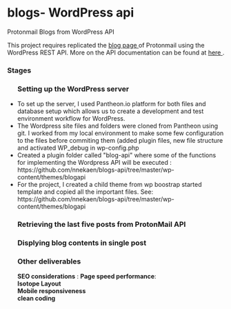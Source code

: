 
# blogs- WordPress api
Protonmail Blogs from WordPress API

This project requires replicated the <a href="https://protonmail.com/blog/">blog page </a> of Protonmail using the WordPress REST API. More on the API documentation can be found at <a href="https://developer.wordpress.org/rest-api/">here </a>. 

<H3>Stages</h3>
<ul>
  <h3>Setting up the WordPress server</h3>  
  <li>To set up the server, I used Pantheon.io platform for both files and database setup which allows us to create a development and test environment workflow for WordPress. </li>
  <li>The Wordpress site  files and folders were cloned from Pantheon using git. I worked from my local environment to make some few configuration to the files before commiting them (added plugin files, new file structure and activated WP_debug in wp-config.php</li>
  <li>Created a plugin folder called "blog-api" where some of the functions for implementing the Wordpress API will be executed : https://github.com/nnekaen/blogs-api/tree/master/wp-content/themes/blogapi</li>
 <li> For the project, I created a child theme from wp boostrap started template and copied all the important files. See: https://github.com/nnekaen/blogs-api/tree/master/wp-content/themes/blogapi</li>
      
   <h3>Retrieving the last five posts from ProtonMail API</h3> 
   <h3>Displying blog contents in single post</h3>
   <h3>Other deliverables </h3>
   <b>SEO considerations</b> :
   <b> Page speed performance</b>:<br>
   <b> Isotope Layout </b><br>
   <b> Mobile responsiveness </b><br>
   <b> clean coding </b>
